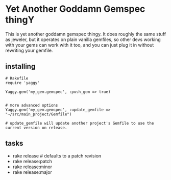 # Yet Another Goddamn Gemspec thingY

This is yet another goddamn gemspec thingy.  It does roughly the same stuff as jeweler, 
but it operates on plain vanilla gemfiles, so other devs working with your gems can work with it too, and you can 
just plug it in without rewriting your gemfile.  

## installing

```
# Rakefile
require 'yaggy'

Yaggy.gem('my_gem.gemspec', :push_gem => true)


# more advanced options
Yaggy.gem('my_gem.gemspec', :update_gemfile => "~/src/main_project/Gemfile")

# update_gemfile will update another project's Gemfile to use the current version on release.

```

## tasks

- rake release  # defaults to a patch revision
- rake release:patch
- rake release:minor
- rake release:major





